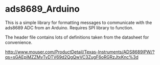 # ads8689_Arduino
This is a simple library for formatting messages to communicate with the ads8689 ADC from an Arduino.
Requires SPI library to function.

The header file contains lots of definitions taken from the datasheet for convenience.

http://www.mouser.com/ProductDetail/Texas-Instruments/ADS8689IPW/?qs=sGAEpiMZZMvTvDTV69d2QgQwVC3ZugF6oRGRzJtxKnc%3d
